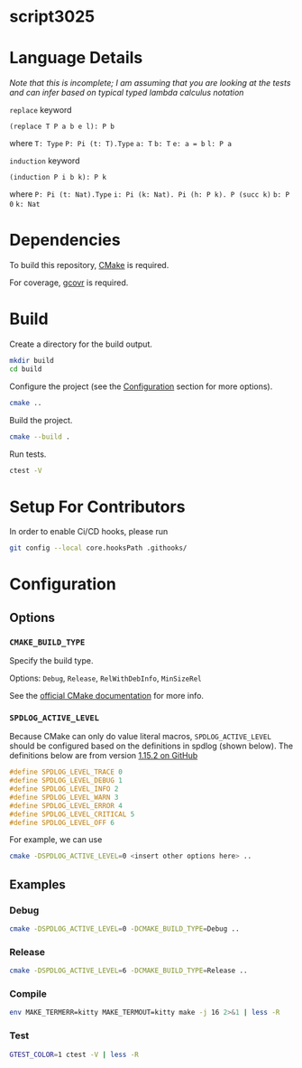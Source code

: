 # script3025

# Language Details
*Note that this is incomplete; I am assuming that you are looking at the tests and can infer based
on typical typed lambda calculus notation*

`replace` keyword
```
(replace T P a b e l): P b
```
where
`T: Type`
`P: Pi (t: T).Type`
`a: T`
`b: T`
`e: a = b`
`l: P a`

`induction` keyword
```
(induction P i b k): P k
```
where
`P: Pi (t: Nat).Type`
`i: Pi (k: Nat). Pi (h: P k). P (succ k)`
`b: P 0`
`k: Nat`

# Dependencies
To build this repository, [CMake](https://cmake.org/) is required.

For coverage, [gcovr](https://github.com/gcovr/gcovr) is required.

# Build
Create a directory for the build output.
```bash
mkdir build
cd build
```

Configure the project (see the [Configuration](#configuration) section for more options).
```bash
cmake ..
```

Build the project.
```bash
cmake --build .
```

Run tests.
```bash
ctest -V
```

# Setup For Contributors
In order to enable Ci/CD hooks, please run
```bash
git config --local core.hooksPath .githooks/
```

# Configuration
## Options
### `CMAKE_BUILD_TYPE`
Specify the build type.

Options: `Debug`, `Release`, `RelWithDebInfo`, `MinSizeRel`

See the [official CMake documentation](https://cmake.org/cmake/help/latest/variable/CMAKE_BUILD_TYPE.html)
for more info.

### `SPDLOG_ACTIVE_LEVEL`
Because CMake can only do value literal macros, `SPDLOG_ACTIVE_LEVEL` should be configured based on
the definitions in spdlog (shown below).
The definitions below are from version [1.15.2 on GitHub](
https://github.com/gabime/spdlog/blob/48bcf39a661a13be22666ac64db8a7f886f2637e/include/spdlog/common.h#L231-L237)
```c++
#define SPDLOG_LEVEL_TRACE 0
#define SPDLOG_LEVEL_DEBUG 1
#define SPDLOG_LEVEL_INFO 2
#define SPDLOG_LEVEL_WARN 3
#define SPDLOG_LEVEL_ERROR 4
#define SPDLOG_LEVEL_CRITICAL 5
#define SPDLOG_LEVEL_OFF 6
```
For example, we can use
```bash
cmake -DSPDLOG_ACTIVE_LEVEL=0 <insert other options here> ..
```

## Examples
### Debug
```bash
cmake -DSPDLOG_ACTIVE_LEVEL=0 -DCMAKE_BUILD_TYPE=Debug ..
```

### Release
```bash
cmake -DSPDLOG_ACTIVE_LEVEL=6 -DCMAKE_BUILD_TYPE=Release ..
```

### Compile
```bash
env MAKE_TERMERR=kitty MAKE_TERMOUT=kitty make -j 16 2>&1 | less -R
```

### Test
```bash
GTEST_COLOR=1 ctest -V | less -R
```
